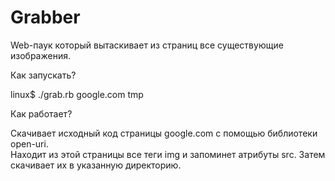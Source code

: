 Grabber
=======

Web-паук который  вытаскивает из страниц все существующие изображения.

Как запускать?

linux$ ./grab.rb google.com tmp

Как работает?

Скачивает исходный код страницы google.com с помощью библиотеки open-uri.  
Находит из этой страницы все теги img и запоминет атрибуты src.
Затем скачивает их в указанную директорию.
